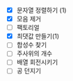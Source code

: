- [x] 문자열 정렬하기 (1)
- [x] 모음 제거
- [ ] 팩토리얼
- [x] 최댓값 만들기(1)
- [ ] 합성수 찾기
- [ ] 주사위의 개수
- [ ] 배열 회전시키기
- [ ] 공 던지기
